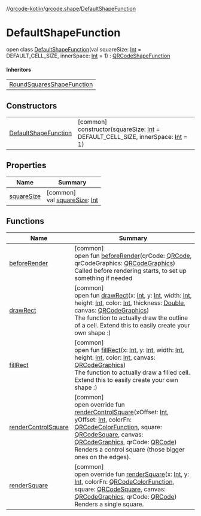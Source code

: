 //[qrcode-kotlin](../../../index.md)/[qrcode.shape](../index.md)/[DefaultShapeFunction](index.md)

# DefaultShapeFunction

open class [DefaultShapeFunction](index.md)(val squareSize: [Int](https://kotlinlang.org/api/latest/jvm/stdlib/kotlin/-int/index.html) = DEFAULT_CELL_SIZE, innerSpace: [Int](https://kotlinlang.org/api/latest/jvm/stdlib/kotlin/-int/index.html) = 1) : [QRCodeShapeFunction](../-q-r-code-shape-function/index.md)

#### Inheritors

| |
|---|
| [RoundSquaresShapeFunction](../-round-squares-shape-function/index.md) |

## Constructors

| | |
|---|---|
| [DefaultShapeFunction](-default-shape-function.md) | [common]<br>constructor(squareSize: [Int](https://kotlinlang.org/api/latest/jvm/stdlib/kotlin/-int/index.html) = DEFAULT_CELL_SIZE, innerSpace: [Int](https://kotlinlang.org/api/latest/jvm/stdlib/kotlin/-int/index.html) = 1) |

## Properties

| Name | Summary |
|---|---|
| [squareSize](square-size.md) | [common]<br>val [squareSize](square-size.md): [Int](https://kotlinlang.org/api/latest/jvm/stdlib/kotlin/-int/index.html) |

## Functions

| Name | Summary |
|---|---|
| [beforeRender](../-q-r-code-shape-function/before-render.md) | [common]<br>open fun [beforeRender](../-q-r-code-shape-function/before-render.md)(qrCode: [QRCode](../../qrcode/-q-r-code/index.md), qrCodeGraphics: [QRCodeGraphics](../../qrcode.render/-q-r-code-graphics/index.md))<br>Called before rendering starts, to set up something if needed |
| [drawRect](draw-rect.md) | [common]<br>open fun [drawRect](draw-rect.md)(x: [Int](https://kotlinlang.org/api/latest/jvm/stdlib/kotlin/-int/index.html), y: [Int](https://kotlinlang.org/api/latest/jvm/stdlib/kotlin/-int/index.html), width: [Int](https://kotlinlang.org/api/latest/jvm/stdlib/kotlin/-int/index.html), height: [Int](https://kotlinlang.org/api/latest/jvm/stdlib/kotlin/-int/index.html), color: [Int](https://kotlinlang.org/api/latest/jvm/stdlib/kotlin/-int/index.html), thickness: [Double](https://kotlinlang.org/api/latest/jvm/stdlib/kotlin/-double/index.html), canvas: [QRCodeGraphics](../../qrcode.render/-q-r-code-graphics/index.md))<br>The function to actually draw the outline of a cell. Extend this to easily create your own shape :) |
| [fillRect](fill-rect.md) | [common]<br>open fun [fillRect](fill-rect.md)(x: [Int](https://kotlinlang.org/api/latest/jvm/stdlib/kotlin/-int/index.html), y: [Int](https://kotlinlang.org/api/latest/jvm/stdlib/kotlin/-int/index.html), width: [Int](https://kotlinlang.org/api/latest/jvm/stdlib/kotlin/-int/index.html), height: [Int](https://kotlinlang.org/api/latest/jvm/stdlib/kotlin/-int/index.html), color: [Int](https://kotlinlang.org/api/latest/jvm/stdlib/kotlin/-int/index.html), canvas: [QRCodeGraphics](../../qrcode.render/-q-r-code-graphics/index.md))<br>The function to actually draw a filled cell. Extend this to easily create your own shape :) |
| [renderControlSquare](render-control-square.md) | [common]<br>open override fun [renderControlSquare](render-control-square.md)(xOffset: [Int](https://kotlinlang.org/api/latest/jvm/stdlib/kotlin/-int/index.html), yOffset: [Int](https://kotlinlang.org/api/latest/jvm/stdlib/kotlin/-int/index.html), colorFn: [QRCodeColorFunction](../../qrcode.color/-q-r-code-color-function/index.md), square: [QRCodeSquare](../../qrcode.internals/-q-r-code-square/index.md), canvas: [QRCodeGraphics](../../qrcode.render/-q-r-code-graphics/index.md), qrCode: [QRCode](../../qrcode/-q-r-code/index.md))<br>Renders a control square (those bigger ones on the edges). |
| [renderSquare](render-square.md) | [common]<br>open override fun [renderSquare](render-square.md)(x: [Int](https://kotlinlang.org/api/latest/jvm/stdlib/kotlin/-int/index.html), y: [Int](https://kotlinlang.org/api/latest/jvm/stdlib/kotlin/-int/index.html), colorFn: [QRCodeColorFunction](../../qrcode.color/-q-r-code-color-function/index.md), square: [QRCodeSquare](../../qrcode.internals/-q-r-code-square/index.md), canvas: [QRCodeGraphics](../../qrcode.render/-q-r-code-graphics/index.md), qrCode: [QRCode](../../qrcode/-q-r-code/index.md))<br>Renders a single square. |
